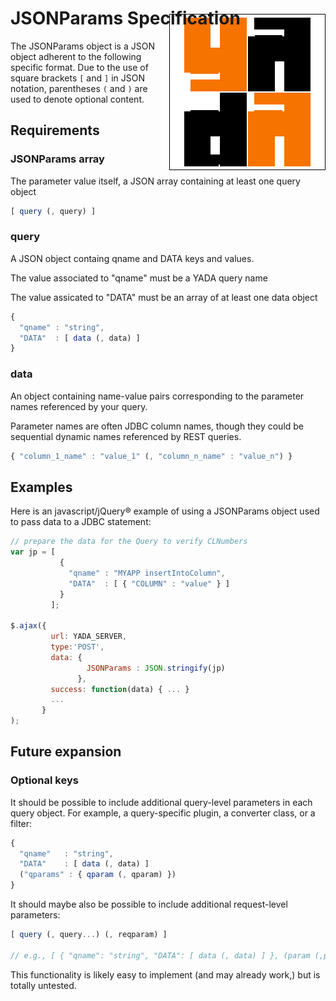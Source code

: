 # JSONParams Specification

<div style="float:right;margin-top:-43px;">
    <img src="../resources/images/blox250.png"/>
</div> 


The JSONParams object is a JSON object adherent to the following specific format. Due to the use of square brackets `[` and `]` in JSON notation, parentheses `(` and `)` are used to denote optional content.

## Requirements

### JSONParams array
The parameter value itself, a JSON array containing at least one query object

```javascript
[ query (, query) ]
```

### query
A JSON object containg qname and DATA keys and values. 

The value associated to "qname" must be a YADA query name

The value assicated to "DATA" must be an array of at least one data object

```javascript
{ 
  "qname" : "string",
  "DATA"  : [ data (, data) ]
}
```

### data

An object containing name-value pairs corresponding to the parameter names referenced by your query. 

Parameter names are often JDBC column names, though they could be sequential dynamic names referenced by REST queries.

```javascript
{ "column_1_name" : "value_1" (, "column_n_name" : "value_n") }
```

## Examples
Here is an javascript/jQuery® example of using a JSONParams object used to pass data to a JDBC statement:

```javascript
// prepare the data for the Query to verify CLNumbers
var jp = [ 
           { 
             "qname" : "MYAPP insertIntoColumn", 
             "DATA"  : [ { "COLUMN" : "value" } ] 
           } 
         ];
		
$.ajax({ 
         url: YADA_SERVER,
         type:'POST', 
         data: {
                 JSONParams : JSON.stringify(jp)
               },
         success: function(data) { ... }
         ...
       }
);
```


## Future expansion

### Optional keys

It should be possible to include additional query-level parameters in each query object. For example, a query-specific plugin, a converter class, or a filter:


```javascript
{ 
  "qname"   : "string",
  "DATA"    : [ data (, data) ]
  ("qparams" : { qparam (, qparam) })
}
```
It should maybe also be possible to include additional request-level parameters:

```javascript
[ query (, query...) (, reqparam) ]

// e.g., [ { "qname": "string", "DATA": [ data (, data) ] }, (param (,param...)) ]
```

This functionality is likely easy to implement (and may already work,) but is totally untested.

